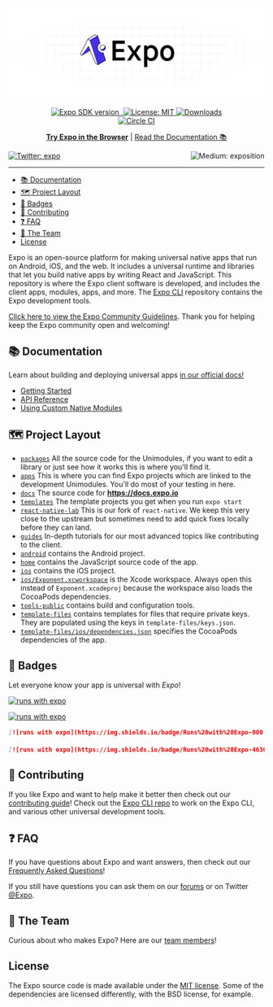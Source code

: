 <!-- Banner Image -->

[![Expo](/style/header.png)](https://expo.io)

<p align="center">
 
   <a aria-label="SDK version" href="https://www.npmjs.com/package/expo" target="_blank">
    <img alt="Expo SDK version" src="https://img.shields.io/npm/v/expo.svg?style=flat-square&label=SDK&labelColor=000000&color=4630EB">
  </a>
    
  <a aria-label="Join our forums" href="https://forums.expo.io" target="_blank">
    <img alt="" src="https://img.shields.io/badge/Ask%20Questions%20-blue.svg?style=flat-square&logo=discourse&logoWidth=15&labelColor=000000&color=4630EB">
  </a>
  <a aria-label="Expo is free to use" href="https://github.com/expo/expo/blob/master/LICENSE" target="_blank">
    <img alt="License: MIT" src="https://img.shields.io/badge/License-MIT-success.svg?style=flat-square&color=33CC12" target="_blank" />
  </a>
<a aria-label="expo downloads" href="http://www.npmtrends.com/expo" target="_blank">
    <img alt="Downloads" src="https://img.shields.io/npm/dm/expo.svg?style=flat-square&labelColor=gray&color=33CC12&label=Downloads" />
</a>
    <br>
    <a aria-label="Circle CI" href="https://circleci.com/gh/expo/expo/tree/master">
    <img alt="Circle CI" src="https://flat.badgen.net/circleci/github/expo/expo?label=Circle%20CI&labelColor=555555&icon=circleci">
  </a>
  
</p>

<p align="center">
  <a aria-label="try expo with snack" href="https://snack.expo.io"><b>Try Expo in the Browser</b></a>
 |
  <a aria-label="expo documentation" href="https://docs.expo.io">Read the Documentation 📚</a>
</p>

<p>
  <a aria-label="Follow @expo on Twitter" href="https://twitter.com/intent/follow?screen_name=expo" target="_blank">
    <img  alt="Twitter: expo" src="https://img.shields.io/twitter/follow/expo.svg?style=flat-square&label=Follow%20%40expo&logo=TWITTER&logoColor=FFFFFF&labelColor=00aced&logoWidth=15&color=lightgray" target="_blank" />
  </a>
  <a aria-label="Follow Expo on Medium" href="https://blog.expo.io">
    <img align="right" alt="Medium: exposition" src="https://img.shields.io/badge/Learn%20more%20on%20our%20blog-lightgray.svg?style=flat-square" target="_blank" />
  </a>
</p>
  
---

- [📚 Documentation](#-documentation)
- [🗺 Project Layout](#-project-layout)
- [🏅 Badges](#-badges)
- [👏 Contributing](#-contributing)
- [❓ FAQ](#-faq)
- [💙 The Team](#-the-team)
- [License](#license)

Expo is an open-source platform for making universal native apps that run on Android, iOS, and the web. It includes a universal runtime and libraries that let you build native apps by writing React and JavaScript. This repository is where the Expo client software is developed, and includes the client apps, modules, apps, and more. The [Expo CLI](https://github.com/expo/expo-cli) repository contains the Expo development tools.

[Click here to view the Expo Community Guidelines](https://expo.io/guidelines). Thank you for helping keep the Expo community open and welcoming!

## 📚 Documentation

<p>Learn about building and deploying universal apps <a aria-label="expo documentation" href="https://docs.expo.io">in our official docs!</a></p>

- [Getting Started](https://docs.expo.io/versions/latest/)
- [API Reference](https://docs.expo.io/versions/latest/sdk/overview/)
- [Using Custom Native Modules](https://docs.expo.io/versions/latest/bare/exploring-bare-workflow/)

## 🗺 Project Layout

- [`packages`](/packages) All the source code for the Unimodules, if you want to edit a library or just see how it works this is where you'll find it.
- [`apps`](/apps) This is where you can find Expo projects which are linked to the development Unimodules. You'll do most of your testing in here.
- [`docs`](/docs) The source code for **https://docs.expo.io**
- [`templates`](/templates) The template projects you get when you run `expo start`
- [`react-native-lab`](/react-native-lab) This is our fork of `react-native`. We keep this very close to the upstream but sometimes need to add quick fixes locally before they can land.
- [`guides`](/guides) In-depth tutorials for our most advanced topics like contributing to the client.
- [`android`](/android) contains the Android project.
- [`home`](/home) contains the JavaScript source code of the app.
- [`ios`](/ios) contains the iOS project.
- [`ios/Exponent.xcworkspace`](/ios) is the Xcode workspace. Always open this instead of `Exponent.xcodeproj` because the workspace also loads the CocoaPods dependencies.
- [`tools-public`](/tools-public) contains build and configuration tools.
- [`template-files`](/template-files) contains templates for files that require private keys. They are populated using the keys in `template-files/keys.json`.
- [`template-files/ios/dependencies.json`](/template-files/ios/dependencies.json) specifies the CocoaPods dependencies of the app.

## 🏅 Badges

Let everyone know your app is universal with _Expo_!
<br/>

[![runs with expo](https://img.shields.io/badge/Runs%20with%20Expo-000.svg?style=flat-square&logo=EXPO&labelColor=f3f3f3&logoColor=000)](https://expo.io/)

[![runs with expo](https://img.shields.io/badge/Runs%20with%20Expo-4630EB.svg?style=flat-square&logo=EXPO&labelColor=f3f3f3&logoColor=000)](https://github.com/expo/expo)

```md
[![runs with expo](https://img.shields.io/badge/Runs%20with%20Expo-000.svg?style=flat-square&logo=EXPO&labelColor=f3f3f3&logoColor=000)](https://expo.io/)

[![runs with expo](https://img.shields.io/badge/Runs%20with%20Expo-4630EB.svg?style=flat-square&logo=EXPO&labelColor=f3f3f3&logoColor=000)](https://github.com/expo/expo)
```

## 👏 Contributing

If you like Expo and want to help make it better then check out our [contributing guide](/CONTRIBUTING.md)! Check out the [Expo CLI repo](http://github.com/expo/expo-cli) to work on the Expo CLI, and various other universal development tools.

## ❓ FAQ

If you have questions about Expo and want answers, then check out our [Frequently Asked Questions](https://docs.expo.io/versions/latest/introduction/faq/)!

If you still have questions you can ask them on our [forums](https://forums.expo.io) or on Twitter [@Expo](https://twitter.com/expo).

## 💙 The Team

Curious about who makes Expo? Here are our [team members](https://expo.io/about)!

## License

The Expo source code is made available under the [MIT license](LICENSE). Some of the dependencies are licensed differently, with the BSD license, for example.
